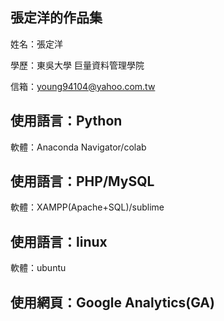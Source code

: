 張定洋的作品集
------------------------------------------------------
姓名：張定洋

學歷：東吳大學  巨量資料管理學院

信箱：young94104@yahoo.com.tw

使用語言：Python
--------------------------------------------

軟體：Anaconda Navigator/colab

使用語言：PHP/MySQL
--------------------------------------------

軟體：XAMPP(Apache+SQL)/sublime

使用語言：linux
-------------------------------------------

軟體：ubuntu

使用網頁：Google Analytics(GA)
-------------------------------------------
